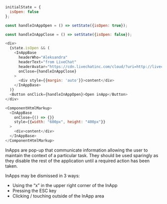 ```js
initialState = {
  isOpen: false
};

const handleInAppOpen = () => setState({isOpen: true});

const handleInAppClose = () => setState({isOpen: false});

<div>
  {state.isOpen && (
    <InAppBase
      headerWho="Aleksandra"
      headerText="from LiveChat"
      headerAvatar="https://cdn.livechatinc.com/cloud/?uri=http://livechat.s3.amazonaws.com/default/avatars/male_20.jpg"
      onClose={handleInAppClose}
    >
      <div style={{margin: 'auto'}}>content</div>
    </InAppBase>
  )}
  <Button onClick={handleInAppOpen}>Open inApp</Button>
</div>
```
```js noeditor
<ComponentHtmlMarkup>
  <InAppBase
    onClose={() => {}}
    style={{width: "600px", height: "400px"}}
  >
    <div>content</div>
  </InAppBase>
</ComponentHtmlMarkup>
```

InApps are pop-up that communicate information allowing the user to maintain the context of a particular task. They should be used sparingly as they disable the rest of the application until a required action has been taken.

InApps may be dismissed in 3 ways:
<ul>
  <li>Using the “x” in the upper right corner of the InApp</li>
  <li>Pressing the ESC key</li>
  <li>Clicking / touching outside of the InApp area</li>
</ul>
